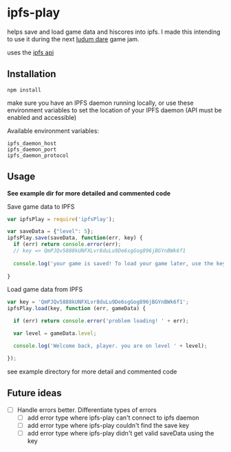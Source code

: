 # ipfs-play

helps save and load game data and hiscores into ipfs. I made this intending to use it during the next [ludum dare](https://ludumdare.com/compo) game jam.

uses the [ipfs api](https://www.npmjs.com/package/ipfs-api)


## Installation

`npm install`

make sure you have an IPFS daemon running locally, or use these environment variables to set the location of your IPFS daemon (API must be enabled and accessible)

Available environment variables:
```
ipfs_daemon_host
ipfs_daemon_port
ipfs_daemon_protocol
```


## Usage

**See example dir for more detailed and commented code**

Save game data to IPFS
```javascript
var ipfsPlay = require('ipfsPlay');

var saveData = {"level": 5};
ipfsPlay.save(saveData, function(err, key) {
  if (err) return console.error(err);
  // key => QmPJQv5888kUNFXLvr8duLu9De6sgGog896jBGYnBWk6f1
  
  console.log('your game is saved! To load your game later, use the key ' + key);
  
}
```

Load game data from IPFS
```javascript
var key = 'QmPJQv5888kUNFXLvr8duLu9De6sgGog896jBGYnBWk6f1';
ipfsPlay.load(key, function (err, gameData) {

  if (err) return console.error('problem loading! ' + err);

  var level = gameData.level;

  console.log('Welcome back, player. you are on level ' + level);

});
```

see example directory for more detail and commented code

## Future ideas

* [ ] Handle errors better. Differentiate types of errors
  * [ ] add error type where ipfs-play can't connect to ipfs daemon
  * [ ] add error type where ipfs-play couldn't find the save key
  * [ ] add error type where ipfs-play didn't get valid saveData using the key
